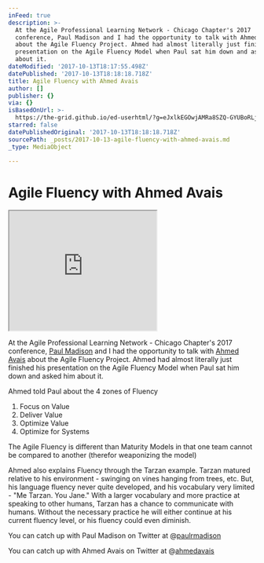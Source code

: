 ```yaml
---
inFeed: true
description: >-
  At the Agile Professional Learning Network - Chicago Chapter's 2017
  conference, Paul Madison and I had the opportunity to talk with Ahmed Avais
  about the Agile Fluency Project. Ahmed had almost literally just finished his
  presentation on the Agile Fluency Model when Paul sat him down and asked him
  about it.
dateModified: '2017-10-13T18:17:55.498Z'
datePublished: '2017-10-13T18:18:18.718Z'
title: Agile Fluency with Ahmed Avais
author: []
publisher: {}
via: {}
isBasedOnUrl: >-
  https://the-grid.github.io/ed-userhtml/?g=eJxlkEGOwjAMRa8SZQ-GYUBoRLjKKGkMtXDsKklVyuknhV1nZ_9n-cm-0C37hKbUmdHZoDli_jGigtaU3DkL0NfEx83Afsa8ZQpllm2nCTAFjIADFY0IFOF4Ppz3X3voke59hcNpBxPF2sPpewe1x4RQqpfoc9wkEgI_1iZ6VhBtfExBPDHMWN5kMS5kyMjq41KK_vrYNlJZukgZu0oqEHz3mNpasOYjd7bZrXnrnW3-dk2XlZnk7qyoNcYz63QbmRtAFDNheFBdp0lf60j_zZRVcr3A56_XP011gDE
starred: false
datePublishedOriginal: '2017-10-13T18:18:18.718Z'
sourcePath: _posts/2017-10-13-agile-fluency-with-ahmed-avais.md
_type: MediaObject

---
```

# Agile Fluency with Ahmed Avais

<iframe src="https://the-grid.github.io/ed-userhtml/?g=eJxlkEGOwjAMRa8SZQ-GYUBoRLjKKGkMtXDsKklVyuknhV1nZ_9n-cm-0C37hKbUmdHZoDli_jGigtaU3DkL0NfEx83Afsa8ZQpllm2nCTAFjIADFY0IFOF4Ppz3X3voke59hcNpBxPF2sPpewe1x4RQqpfoc9wkEgI_1iZ6VhBtfExBPDHMWN5kMS5kyMjq41KK_vrYNlJZukgZu0oqEHz3mNpasOYjd7bZrXnrnW3-dk2XlZnk7qyoNcYz63QbmRtAFDNheFBdp0lf60j_zZRVcr3A56_XP011gDE" height="244" style=""></iframe>

At the Agile Professional Learning Network - Chicago Chapter's 2017 conference, [Paul Madison][0] and I had the opportunity to talk with [Ahmed Avais][1] about the Agile Fluency Project. Ahmed had almost literally just finished his presentation on the Agile Fluency Model when Paul sat him down and asked him about it.

Ahmed told Paul about the 4 zones of Fluency

1. Focus on Value
2. Deliver Value
3. Optimize Value
4. Optimize for Systems

The Agile Fluency is different than Maturity Models in that one team cannot be compared to another (therefor weaponizing the model)

Ahmed also explains Fluency through the Tarzan example. Tarzan matured relative to his environment - swinging on vines hanging from trees, etc. But, his language fluency never quite developed, and his vocabulary very limited - "Me Tarzan. You Jane." With a larger vocabulary and more practice at speaking to other humans, Tarzan has a chance to communicate with humans. Without the necessary practice he will either continue at his current fluency level, or his fluency could even diminish.

You can catch up with Paul Madison on Twitter at @[paulrmadison][2]

You can catch up with Ahmed Avais on Twitter at @[ahmedavais][3]

[0]: https://www.linkedin.com/in/paulmadison/
[1]: https://www.linkedin.com/in/ahmedavais/
[2]: https://twitter.com/paulrmadison
[3]: https://twitter.com/ahmedavais